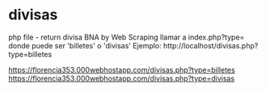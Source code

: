 # divisas
php file - return divisa BNA by Web Scraping
llamar a index.php?type=<tipo>
donde <tipo> puede ser 'billetes' o 'divisas'
Ejemplo:
http://localhost/divisas.php?type=billetes

https://florencia353.000webhostapp.com/divisas.php?type=billetes
https://florencia353.000webhostapp.com/divisas.php?type=divisas
